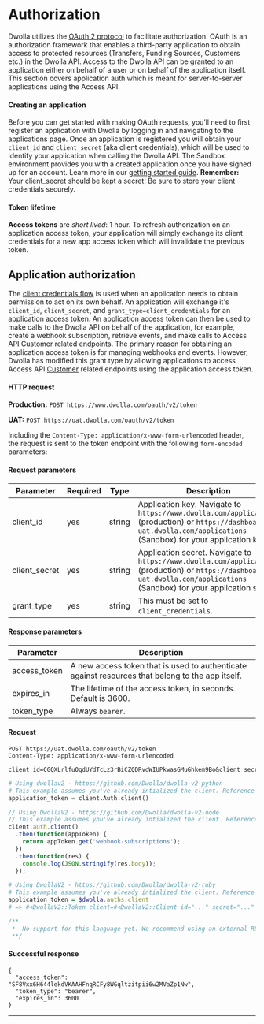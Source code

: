 # Authorization

Dwolla utilizes the [OAuth 2 protocol](https://oauth.net/2/) to facilitate authorization. OAuth is an authorization framework that enables a third-party application to obtain access to protected resources (Transfers, Funding Sources, Customers etc.) in the Dwolla API. Access to the Dwolla API can be granted to an application either on behalf of a user or on behalf of the application itself. This section covers application auth which is meant for server-to-server applications using the Access API.  

#### Creating an application
Before you can get started with making OAuth requests, you’ll need to first register an application with Dwolla by logging in and navigating to the applications page. Once an application is registered you will obtain your `client_id` and `client_secret` (aka client credentials), which will be used to identify your application when calling the Dwolla API. The Sandbox environment provides you with a created application once you have signed up for an account. Learn more in our [getting started guide](https://developers.dwolla.com/guides/sandbox-setup/). **Remember:** Your client_secret should be kept a secret! Be sure to store your client credentials securely. 

#### Token lifetime

**Access tokens** are *short lived*: 1 hour. To refresh authorization on an application access token, your application will simply exchange its client credentials for a new app access token which will invalidate the previous token.


## Application authorization

The [client credentials flow](https://tools.ietf.org/html/rfc6749#section-4.1) is used when an application needs to obtain permission to act on its own behalf. An application will exchange it's `client_id`, `client_secret`, and `grant_type=client_credentials` for an application access token. An application access token can then be used to make calls to the Dwolla API on behalf of the application, for example, create a webhook subscription, retrieve events, and make calls to Access API Customer related endpoints. The primary reason for obtaining an application access token is for managing webhooks and events. However, Dwolla has modified this grant type by allowing applications to access Access API [Customer](https://docsv2.dwolla.com/#customers) related endpoints using the application access token.

#### HTTP request

**Production:** `POST https://www.dwolla.com/oauth/v2/token`

**UAT:** `POST https://uat.dwolla.com/oauth/v2/token`

Including the `Content-Type: application/x-www-form-urlencoded` header, the request is sent to the token endpoint with the following `form-encoded` parameters:

#### Request parameters
| Parameter | Required | Type | Description |
|-----------|----------|----------------|-------------|
| client_id | yes | string | Application key. Navigate to `https://www.dwolla.com/applications` (production) or `https://dashboard-uat.dwolla.com/applications` (Sandbox) for your application key. |
| client_secret | yes | string | Application secret. Navigate to `https://www.dwolla.com/applications` (production) or `https://dashboard-uat.dwolla.com/applications` (Sandbox) for your application secret. |
| grant_type | yes | string | This must be set to `client_credentials`. |

#### Response parameters

Parameter | Description
----------|------------
access_token | A new access token that is used to authenticate against resources that belong to the app itself.
expires_in | The lifetime of the access token, in seconds.  Default is 3600.
token_type | Always `bearer`.

#### Request

```raw
POST https://uat.dwolla.com/oauth/v2/token
Content-Type: application/x-www-form-urlencoded

client_id=CGQXLrlfuOqdUYdTcLz3rBiCZQDRvdWIUPkwasGMuGhkem9Bo&client_secret=g7QLwvO37aN2HoKx1amekWi8a2g7AIuPbD5CcJSLqXIcDOxfTr&grant_type=client_credentials
``` 
```python
# Using dwollav2 - https://github.com/Dwolla/dwolla-v2-python
# This example assumes you've already intialized the client. Reference the SDKs page for more information: https://developers.dwolla.com/pages/sdks.html
application_token = client.Auth.client()
```
```javascript
// Using DwollaV2 - https://github.com/Dwolla/dwolla-v2-node
// This example assumes you've already intialized the client. Reference the SDKs page for more information: https://developers.dwolla.com/pages/sdks.html
client.auth.client()
  .then(function(appToken) {
    return appToken.get('webhook-subscriptions');
  })
  .then(function(res) {
    console.log(JSON.stringify(res.body));
  });
```
```ruby
# Using DwollaV2 - https://github.com/Dwolla/dwolla-v2-ruby
# This example assumes you've already intialized the client. Reference the SDKs page for more information: https://developers.dwolla.com/pages/sdks.html
application_token = $dwolla.auths.client
# => #<DwollaV2::Token client=#<DwollaV2::Client id="..." secret="..." environment=:sandbox> access_token="..." expires_in=3600 scope="...">
```
```php
/**
 *  No support for this language yet. We recommend using an external REST client for making OAuth requests.
 **/
```

#### Successful response

```noselect
{
  "access_token": "SF8Vxx6H644lekdVKAAHFnqRCFy8WGqltzitpii6w2MVaZp1Nw",
  "token_type": "bearer",
  "expires_in": 3600
}
```
* * *
